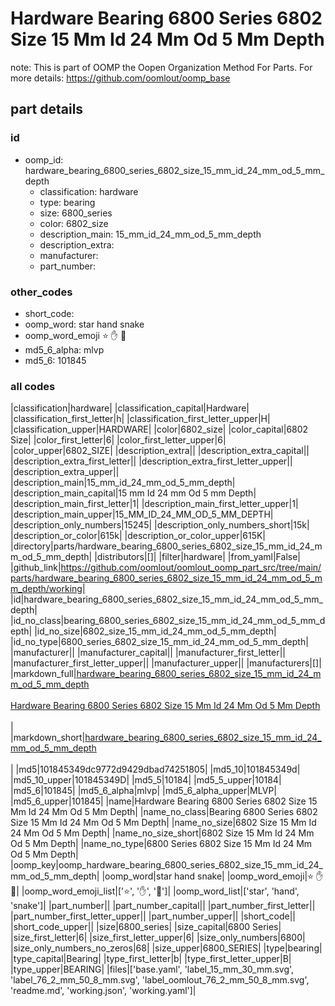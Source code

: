 # Hardware Bearing 6800 Series 6802 Size 15 Mm Id 24 Mm Od 5 Mm Depth  

note: This is part of OOMP the Oopen Organization Method For Parts. For more details: https://github.com/oomlout/oomp_base

##  part details





### id
* oomp_id: hardware_bearing_6800_series_6802_size_15_mm_id_24_mm_od_5_mm_depth
  * classification: hardware
  * type: bearing
  * size: 6800_series
  * color: 6802_size
  * description_main: 15_mm_id_24_mm_od_5_mm_depth
  * description_extra: 
  * manufacturer: 
  * part_number: 

### other_codes
* short_code: 
* oomp_word: star hand snake
* oomp_word_emoji :star: :hand: :snake:
* md5_6_alpha: mlvp
* md5_6: 101845

### all codes 
|classification|hardware|
|classification_capital|Hardware|
|classification_first_letter|h|
|classification_first_letter_upper|H|
|classification_upper|HARDWARE|
|color|6802_size|
|color_capital|6802 Size|
|color_first_letter|6|
|color_first_letter_upper|6|
|color_upper|6802_SIZE|
|description_extra||
|description_extra_capital||
|description_extra_first_letter||
|description_extra_first_letter_upper||
|description_extra_upper||
|description_main|15_mm_id_24_mm_od_5_mm_depth|
|description_main_capital|15 mm Id 24 mm Od 5 mm Depth|
|description_main_first_letter|1|
|description_main_first_letter_upper|1|
|description_main_upper|15_MM_ID_24_MM_OD_5_MM_DEPTH|
|description_only_numbers|15245|
|description_only_numbers_short|15k|
|description_or_color|615k|
|description_or_color_upper|615K|
|directory|parts/hardware_bearing_6800_series_6802_size_15_mm_id_24_mm_od_5_mm_depth|
|distributors|[]|
|filter|hardware|
|from_yaml|False|
|github_link|https://github.com/oomlout/oomlout_oomp_part_src/tree/main/parts/hardware_bearing_6800_series_6802_size_15_mm_id_24_mm_od_5_mm_depth/working|
|id|hardware_bearing_6800_series_6802_size_15_mm_id_24_mm_od_5_mm_depth|
|id_no_class|bearing_6800_series_6802_size_15_mm_id_24_mm_od_5_mm_depth|
|id_no_size|6802_size_15_mm_id_24_mm_od_5_mm_depth|
|id_no_type|6800_series_6802_size_15_mm_id_24_mm_od_5_mm_depth|
|manufacturer||
|manufacturer_capital||
|manufacturer_first_letter||
|manufacturer_first_letter_upper||
|manufacturer_upper||
|manufacturers|[]|
|markdown_full|[hardware_bearing_6800_series_6802_size_15_mm_id_24_mm_od_5_mm_depth](https://github.com/oomlout/oomlout_oomp_part_src/tree/main/parts/hardware_bearing_6800_series_6802_size_15_mm_id_24_mm_od_5_mm_depth/working)<br>[](https://github.com/oomlout/oomlout_oomp_part_src/tree/main/parts/hardware_bearing_6800_series_6802_size_15_mm_id_24_mm_od_5_mm_depth/working)<br>[Hardware Bearing 6800 Series 6802 Size 15 Mm Id 24 Mm Od 5 Mm Depth](https://github.com/oomlout/oomlout_oomp_part_src/tree/main/parts/hardware_bearing_6800_series_6802_size_15_mm_id_24_mm_od_5_mm_depth/working)<br><br>|
|markdown_short|[hardware_bearing_6800_series_6802_size_15_mm_id_24_mm_od_5_mm_depth](https://github.com/oomlout/oomlout_oomp_part_src/tree/main/parts/hardware_bearing_6800_series_6802_size_15_mm_id_24_mm_od_5_mm_depth/working)<br><br>|
|md5|101845349dc9772d9429dbad74251805|
|md5_10|101845349d|
|md5_10_upper|101845349D|
|md5_5|10184|
|md5_5_upper|10184|
|md5_6|101845|
|md5_6_alpha|mlvp|
|md5_6_alpha_upper|MLVP|
|md5_6_upper|101845|
|name|Hardware Bearing 6800 Series 6802 Size 15 Mm Id 24 Mm Od 5 Mm Depth|
|name_no_class|Bearing 6800 Series 6802 Size 15 Mm Id 24 Mm Od 5 Mm Depth|
|name_no_size|6802 Size 15 Mm Id 24 Mm Od 5 Mm Depth|
|name_no_size_short|6802 Size 15 Mm Id 24 Mm Od 5 Mm Depth|
|name_no_type|6800 Series 6802 Size 15 Mm Id 24 Mm Od 5 Mm Depth|
|oomp_key|oomp_hardware_bearing_6800_series_6802_size_15_mm_id_24_mm_od_5_mm_depth|
|oomp_word|star hand snake|
|oomp_word_emoji|:star: :hand: :snake:|
|oomp_word_emoji_list|[':star:', ':hand:', ':snake:']|
|oomp_word_list|['star', 'hand', 'snake']|
|part_number||
|part_number_capital||
|part_number_first_letter||
|part_number_first_letter_upper||
|part_number_upper||
|short_code||
|short_code_upper||
|size|6800_series|
|size_capital|6800 Series|
|size_first_letter|6|
|size_first_letter_upper|6|
|size_only_numbers|6800|
|size_only_numbers_no_zeros|68|
|size_upper|6800_SERIES|
|type|bearing|
|type_capital|Bearing|
|type_first_letter|b|
|type_first_letter_upper|B|
|type_upper|BEARING|
|files|['base.yaml', 'label_15_mm_30_mm.svg', 'label_76_2_mm_50_8_mm.svg', 'label_oomlout_76_2_mm_50_8_mm.svg', 'readme.md', 'working.json', 'working.yaml']|
